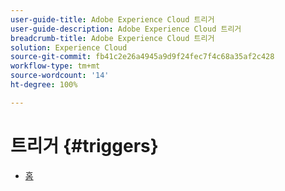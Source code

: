```yaml
---
user-guide-title: Adobe Experience Cloud 트리거
user-guide-description: Adobe Experience Cloud 트리거
breadcrumb-title: Adobe Experience Cloud 트리거
solution: Experience Cloud
source-git-commit: fb41c2e26a4945a9d9f24fec7f4c68a35af2c428
workflow-type: tm+mt
source-wordcount: '14'
ht-degree: 100%

---
```


# 트리거 {#triggers}

* [홈](home.md)
